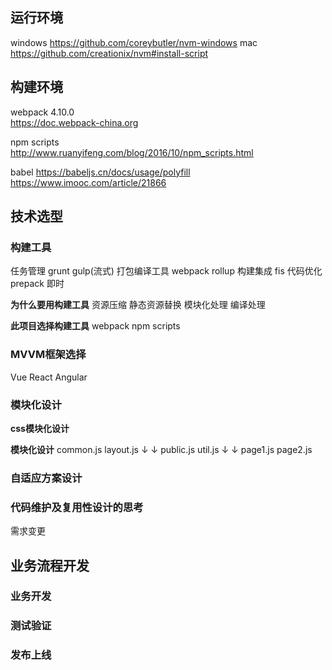 ## 运行环境

windows https://github.com/coreybutler/nvm-windows
mac https://github.com/creationix/nvm#install-script

## 构建环境

webpack 4.10.0  
https://doc.webpack-china.org

npm scripts  
http://www.ruanyifeng.com/blog/2016/10/npm_scripts.html

babel 
https://babeljs.cn/docs/usage/polyfill
https://www.imooc.com/article/21866


## 技术选型

### 构建工具

任务管理 grunt gulp(流式)
打包编译工具 webpack rollup
构建集成 fis 
代码优化 prepack 即时

**为什么要用构建工具**
资源压缩
静态资源替换
模块化处理
编译处理

**此项目选择构建工具**
webpack npm scripts

### MVVM框架选择

Vue
React
Angular

### 模块化设计

**css模块化设计**

**模块化设计**
common.js   layout.js
       ↓    ↓
      public.js  util.js
          ↓         ↓
      page1.js    page2.js

### 自适应方案设计

### 代码维护及复用性设计的思考
需求变更

## 业务流程开发

### 业务开发

### 测试验证

### 发布上线